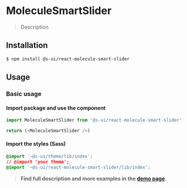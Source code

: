# MoleculeSmartSlider

> Description

<!-- ![](./assets/preview.png) -->

## Installation

```sh
$ npm install @s-ui/react-molecule-smart-slider
```

## Usage

### Basic usage

#### Import package and use the component

```js
import MoleculeSmartSlider from '@s-ui/react-molecule-smart-slider'

return (<MoleculeSmartSlider />)
```

#### Import the styles (Sass)

```css
@import '~@s-ui/theme/lib/index';
// @import 'your theme';
@import '~@s-ui/react-molecule-smart-slider/lib/index';
```


> **Find full description and more examples in the [demo page](#).**
